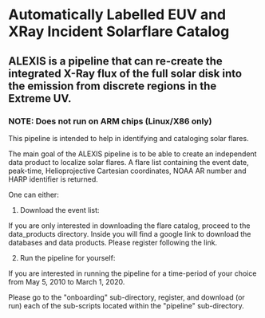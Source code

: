 # Automatically Labelled EUV and XRay Incident Solarflare Catalog
## ALEXIS is a pipeline that can re-create the integrated X-Ray flux of the full solar disk into the emission from discrete regions in the Extreme UV. 
### NOTE: Does not run on ARM chips (Linux/X86 only)
This pipeline is intended to help in identifying and cataloging solar flares. 

The main goal of the ALEXIS pipeline is to be able to create an independent data product to localize solar flares. 
A flare list containing the event date, peak-time, Helioprojective Cartesian coordinates, NOAA AR number and HARP identifier is returned. 

One can either:

1. Download the event list:

If you are only interested in downloading the flare catalog, proceed to the data_products directory. 
Inside you will find a google link to download the databases and data products. 
Please register following the link.

2. Run the pipeline for yourself:

If you are interested in running the pipeline for a time-period of your choice from May 5, 2010 to March 1, 2020.

Please go to the "onboarding" sub-directory, register, and download (or run) each of the sub-scripts located within the "pipeline" sub-directory.

